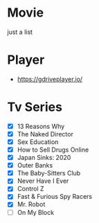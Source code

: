 # Movie
just a list

# Player 
- https://gdriveplayer.io/

# Tv Series
- [x] 13 Reasons Why 
- [x] The Naked Director
- [x] Sex Education 
- [x] How to Sell Drugs Online
- [x] Japan Sinks: 2020 
- [x] Outer Banks 
- [x] The Baby-Sitters Club
- [x] Never Have I Ever
- [x] Control Z
- [x] Fast & Furious Spy Racers 
- [x] Mr. Robot
- [ ] On My Block 
